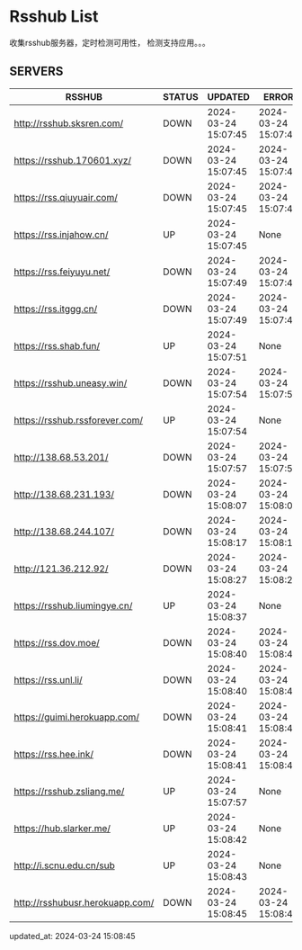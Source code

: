 # Rsshub List

收集rsshub服务器，定时检测可用性， 检测支持应用。。。


## SERVERS

|  RSSHUB   | STATUS  | UPDATED  | ERROR  | TWITTER |  
|  ----  | ----  | ----  | ----  | ---- |  
| http://rsshub.sksren.com/ | DOWN | 2024-03-24 15:07:45 | 2024-03-24 15:07:45 |  
| https://rsshub.170601.xyz/ | DOWN | 2024-03-24 15:07:45 | 2024-03-24 15:07:45 |  
| https://rss.qiuyuair.com/ | DOWN | 2024-03-24 15:07:45 | 2024-03-24 15:07:45 |  
| https://rss.injahow.cn/ | UP | 2024-03-24 15:07:45 | None ||  
| https://rss.feiyuyu.net/ | DOWN | 2024-03-24 15:07:49 | 2024-03-24 15:07:49 |  
| https://rss.itggg.cn/ | DOWN | 2024-03-24 15:07:49 | 2024-03-24 15:07:49 |  
| https://rss.shab.fun/ | UP | 2024-03-24 15:07:51 | None ||  
| https://rsshub.uneasy.win/ | DOWN | 2024-03-24 15:07:54 | 2024-03-24 15:07:54 |  
| https://rsshub.rssforever.com/ | UP | 2024-03-24 15:07:54 | None ||  
| http://138.68.53.201/ | DOWN | 2024-03-24 15:07:57 | 2024-03-24 15:07:57 |  
| http://138.68.231.193/ | DOWN | 2024-03-24 15:08:07 | 2024-03-24 15:08:07 |  
| http://138.68.244.107/ | DOWN | 2024-03-24 15:08:17 | 2024-03-24 15:08:17 |  
| http://121.36.212.92/ | DOWN | 2024-03-24 15:08:27 | 2024-03-24 15:08:27 |  
| https://rsshub.liumingye.cn/ | UP | 2024-03-24 15:08:37 | None ||  
| https://rss.dov.moe/ | DOWN | 2024-03-24 15:08:40 | 2024-03-24 15:08:40 |  
| https://rss.unl.li/ | DOWN | 2024-03-24 15:08:40 | 2024-03-24 15:08:40 |  
| https://guimi.herokuapp.com/ | DOWN | 2024-03-24 15:08:41 | 2024-03-24 15:08:41 |  
| https://rss.hee.ink/ | DOWN | 2024-03-24 15:08:41 | 2024-03-24 15:08:41 |  
| https://rsshub.zsliang.me/ | UP | 2024-03-24 15:07:57 | None |OK|  
| https://hub.slarker.me/ | UP | 2024-03-24 15:08:42 | None ||  
| http://i.scnu.edu.cn/sub | UP | 2024-03-24 15:08:43 | None ||  
| http://rsshubusr.herokuapp.com/ | DOWN | 2024-03-24 15:08:45 | 2024-03-24 15:08:45 |  
  

updated_at: 2024-03-24 15:08:45  
